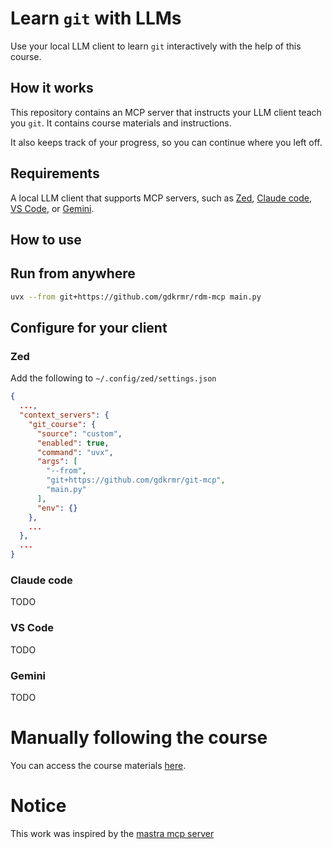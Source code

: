 # Learn `git` with LLMs

Use your local LLM client to learn `git` interactively with the help of this course.

## How it works

This repository contains an MCP server that instructs your LLM client teach you `git`. It contains course materials and instructions.

It also keeps track of your progress, so you can continue where you left off.

## Requirements

A local LLM client that supports MCP servers, such as [Zed](https://zed.dev), [Claude code](https://claude.ai), [VS Code](https://code.visualstudio.com), or [Gemini](https://ai.google.dev/gemini).

## How to use

## Run from anywhere
```bash
uvx --from git+https://github.com/gdkrmr/rdm-mcp main.py
```

## Configure for your client
### Zed
Add the following to `~/.config/zed/settings.json`
```json
{
  ...,
  "context_servers": {
    "git_course": {
      "source": "custom",
      "enabled": true,
      "command": "uvx",
      "args": [
        "--from",
        "git+https://github.com/gdkrmr/git-mcp",
        "main.py"
      ],
      "env": {}
    },
    ...
  },
  ...
}
```

### Claude code
TODO
### VS Code
TODO
### Gemini
TODO

# Manually following the course

You can access the course materials [here](./resources/lessons/overview.md).

# Notice

This work was inspired by the [mastra mcp server](https://github.com/mastra-ai)
